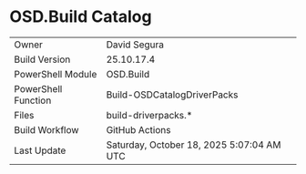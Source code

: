 ﻿# OSD.Build Catalog

| | |
|-|-|
| Owner | David Segura |
| Build Version | 25.10.17.4 |
| PowerShell Module | OSD.Build |
| PowerShell Function | Build-OSDCatalogDriverPacks |
| Files | build-driverpacks.* |
| Build Workflow | GitHub Actions |
| Last Update | Saturday, October 18, 2025 5:07:04 AM UTC |
